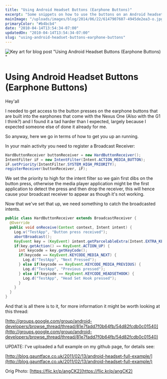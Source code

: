 ```yaml
---
title: "Using Android Headset Buttons (Earphone Buttons)"
excerpt: "Some snippets on how to use the buttons on an Android headset inside your app."
mainImage: "/uploads/images/blog/2014/06/22/6147907607-4945de2ea3-o.jpg"
primaryColor: "#b4bcb4"
date: "2010-04-14T13:54:34-07:00"
updatedOn: "2010-04-14T13:54:34-07:00"
slug: "using-android-headset-buttons-earphone-buttons"
---
```

![Key art for blog post "Using Android Headset Buttons (Earphone Buttons) "](/uploads/images/blog/2014/06/22/6147907607-4945de2ea3-o.jpg)

# Using Android Headset Buttons (Earphone Buttons)

Hey'all

I needed to get access to the button presses on the earphone buttons that are built into the earphones that come with the Nexus One (Also with the G1 I think?) and I found it a tad harder than I expected, largely because I expected someone else of done it already for me.

So anyway, here we go in terms of how to get you up an running.

In your main activity you need to register a Broadcast Receiver:

```java
HardButtonReceiver buttonReceiver = new HardButtonReceiver();
IntentFilter iF = new IntentFilter(Intent.ACTION_MEDIA_BUTTON);
iF.setPriority(IntentFilter.SYSTEM_HIGH_PRIORITY);
registerReceiver(buttonReceiver, iF);
```

We set the priority to high for the intent filter so we gain first dibs on the button press, otherwise the media player application might be the first application to detect the press and then drop the receiver, this will hence cause your broadcast receiver to appear as though it's not working.

Now that we've set that up, we need something to catch the broadcasted intents.

```java
public class HardButtonReceiver extends BroadcastReceiver {
  @Override
  public void onReceive(Context context, Intent intent) {
    Log.v("TestApp", "Button press received");
    abortBroadcast();
    KeyEvent key = (KeyEvent) intent.getParcelableExtra(Intent.EXTRA_KEY_EVENT);
    if(key.getAction() == KeyEvent.ACTION_UP) {
      int keycode = key.getKeyCode();
      if(keycode == KeyEvent.KEYCODE_MEDIA_NEXT) {
        Log.d("TestApp", "Next Pressed");
      } else if(keycode == KeyEvent.KEYCODE_MEDIA_PREVIOUS) {
        Log.d("TestApp", "Previous pressed");
      } else if(keycode == KeyEvent.KEYCODE_HEADSETHOOK) {
        Log.d("TestApp", "Head Set Hook pressed");
      }
    }
  }
}
```

And that is all there is to it, for more information it might be worth looking at this thread:

[http://groups.google.com/group/android-developers/browse_thread/thread/81e7fadd7f0b64fb/54d82fcdb0c01540](http://groups.google.com/group/android-developers/browse_thread/thread/81e7fadd7f0b64fb/54d82fcdb0c01540)

UPDATE: I've uploaded a full example on my github page, for details see:

[http://blog.gauntface.co.uk/2011/02/13/android-headset-full-example/](http://blog.gauntface.co.uk/2011/02/13/android-headset-full-example/)

Orig Photo: [https://flic.kr/p/angCK2](https://flic.kr/p/angCK2)